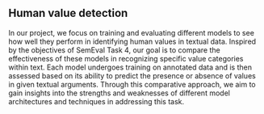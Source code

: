 ## Human value detection
In our project, we focus on training and evaluating different models to see how well they perform in identifying human values in textual data. Inspired by the objectives of SemEval Task 4, our goal is to compare the effectiveness of these models in recognizing specific value categories within text. Each model undergoes training on annotated data and is then assessed based on its ability to predict the presence or absence of values in given textual arguments. Through this comparative approach, we aim to gain insights into the strengths and weaknesses of different model architectures and techniques in addressing this task.
